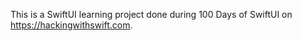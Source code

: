 This is a SwiftUI learning project done during 100 Days of SwiftUI on https://hackingwithswift.com.
